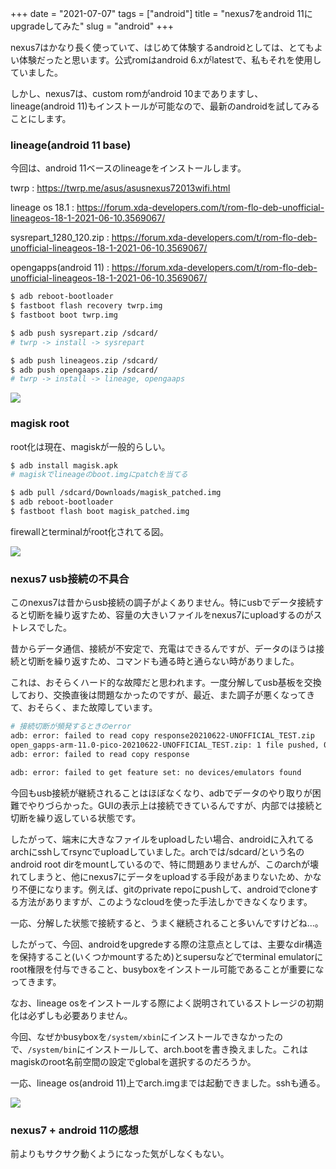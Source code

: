 +++
date = "2021-07-07"
tags = ["android"]
title = "nexus7をandroid 11にupgradeしてみた"
slug = "android"
+++

nexus7はかなり長く使っていて、はじめて体験するandroidとしては、とてもよい体験だったと思います。公式romはandroid 6.xがlatestで、私もそれを使用していました。

しかし、nexus7は、custom romがandroid 10までありますし、lineage(android 11)もインストールが可能なので、最新のandroidを試してみることにします。

### lineage(android 11 base)

今回は、android 11ベースのlineageをインストールします。

twrp : https://twrp.me/asus/asusnexus72013wifi.html

lineage os 18.1 : https://forum.xda-developers.com/t/rom-flo-deb-unofficial-lineageos-18-1-2021-06-10.3569067/

sysrepart_1280_120.zip : https://forum.xda-developers.com/t/rom-flo-deb-unofficial-lineageos-18-1-2021-06-10.3569067/

opengapps(android 11) : https://forum.xda-developers.com/t/rom-flo-deb-unofficial-lineageos-18-1-2021-06-10.3569067/

```sh
$ adb reboot-bootloader
$ fastboot flash recovery twrp.img
$ fastboot boot twrp.img

$ adb push sysrepart.zip /sdcard/
# twrp -> install -> sysrepart

$ adb push lineageos.zip /sdcard/
$ adb push opengaaps.zip /sdcard/
# twrp -> install -> lineage, opengaaps
```

![](https://raw.githubusercontent.com/syui/img/master/other/nexus7_android11_lineageos_01.png)


### magisk root

root化は現在、magiskが一般的らしい。

```sh
$ adb install magisk.apk
# magiskでlineageのboot.imgにpatchを当てる

$ adb pull /sdcard/Downloads/magisk_patched.img
$ adb reboot-bootloader
$ fastboot flash boot magisk_patched.img
```

firewallとterminalがroot化されてる図。

![](https://raw.githubusercontent.com/syui/img/master/other/nexus7_android11_lineageos_02.png)

### nexus7 usb接続の不具合

このnexus7は昔からusb接続の調子がよくありません。特にusbでデータ接続すると切断を繰り返すため、容量の大きいファイルをnexus7にuploadするのがストレスでした。

昔からデータ通信、接続が不安定で、充電はできるんですが、データのほうは接続と切断を繰り返すため、コマンドも通る時と通らない時がありました。

これは、おそらくハード的な故障だと思われます。一度分解してusb基板を交換しており、交換直後は問題なかったのですが、最近、また調子が悪くなってきて、おそらく、また故障しています。

```sh
# 接続切断が頻発するときのerror
adb: error: failed to read copy response20210622-UNOFFICIAL_TEST.zip
open_gapps-arm-11.0-pico-20210622-UNOFFICIAL_TEST.zip: 1 file pushed, 0 skipped. 29.1 MB/s (101391216 bytes in 3.323s)
adb: error: failed to read copy response

adb: error: failed to get feature set: no devices/emulators found
```

今回もusb接続が継続されることはほぼなくなり、adbでデータのやり取りが困難でやりづらかった。GUIの表示上は接続できているんですが、内部では接続と切断を繰り返している状態です。

したがって、端末に大きなファイルをuploadしたい場合、androidに入れてるarchにsshしてrsyncでuploadしていました。archでは/sdcard/という名のandroid root dirをmountしているので、特に問題ありませんが、このarchが壊れてしまうと、他にnexus7にデータをuploadする手段があまりないため、かなり不便になります。例えば、gitのprivate repoにpushして、androidでcloneする方法がありますが、このようなcloudを使った手法しかできなくなります。

一応、分解した状態で接続すると、うまく継続されること多いんですけどね...。

したがって、今回、androidをupgredeする際の注意点としては、主要なdir構造を保持すること(いくつかmountするため)とsupersuなどでterminal emulatorにroot権限を付与できること、busyboxをインストール可能であることが重要になってきます。

なお、lineage osをインストールする際によく説明されているストレージの初期化は必ずしも必要ありません。

今回、なぜかbusyboxを`/system/xbin`にインストールできなかったので、`/system/bin`にインストールして、arch.bootを書き換えました。これはmagiskのroot名前空間の設定でglobalを選択するのだろうか。

一応、lineage os(android 11)上でarch.imgまでは起動できました。sshも通る。

![](https://raw.githubusercontent.com/syui/img/master/other/nexus7_android11_lineageos_03.png)

### nexus7 + android 11の感想

前よりもサクサク動くようになった気がしなくもない。


